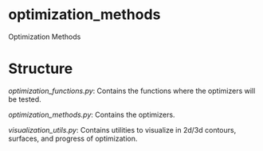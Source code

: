 # optimization_methods
Optimization Methods


# Structure

_optimization_functions.py_: Contains the functions where the optimizers will be tested.

_optimization_methods.py_: Contains the optimizers.

_visualization_utils.py_: Contains utilities to visualize in 2d/3d contours, surfaces, and progress of optimization.